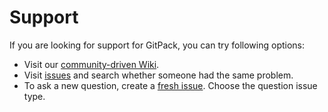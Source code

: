 # Support

If you are looking for support for GitPack, you can try following options:

* Visit our [community-driven Wiki](https://github.com/dominiksalvet/gitpack/wiki).
* Visit [issues](https://github.com/dominiksalvet/gitpack/issues) and search whether someone had the same problem.
* To ask a new question, create a [fresh issue](https://github.com/dominiksalvet/gitpack/issues/new/choose). Choose the question issue type.
